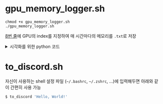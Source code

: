 # gpu_memory_logger.sh

```shell
chmod +x gpu_memory_logger.sh
./gpu_memory_logger.sh
```

[8번 줄](https://github.com/Zerohertz/etc/blob/master/.sh/gpu_memory_logger.sh#L8)에 GPU의 index를 지정하여 매 시간마다의 메모리를 `.txt`로 저장

<details>
<summary>
시각화를 위한 python 코드
</summary>

```python monitoring.py
import time
from glob import glob
import pandas as pd
import numpy as np
import matplotlib.pyplot as plt


def set_start_time(tar):
    for tmp in tar:
        data = pd.read_csv(tmp).to_numpy()
        try:
            mst = min(mst, np.datetime64(data[0,0]))
        except:
            mst = np.datetime64(data[0,0])
    return mst

def ts2rt(data, start_time):
    timestamps = [np.datetime64(ts) for ts in data[:, 0]]
    return [(ts - start_time) / np.timedelta64(1, 's') for ts in timestamps]

def renewal(pos, start_time):
    data = pd.read_csv(pos).to_numpy()
    x = ts2rt(data, start_time)
    y = data[:, 1]
    plt.plot(x, y, linewidth=2, label=pos.split('/')[-1].split('.')[0].upper())
    return x

def init_plt():
    plt.figure(figsize=(15, 10))
    plt.grid(True)
    plt.xlabel('Time [sec]')
    plt.ylabel('GPU Memory [MiB]')

def done_plt(THRESHOLD):
    plt.ylim([-10, THRESHOLD + THRESHOLD/20])
    plt.legend()
    plt.savefig('tmp.png', dpi=100, bbox_inches='tight')
    plt.close('all')

def main(tar, mst):
    THRESHOLD = 32768
    init_plt()
    x = []
    for tmp in tar:
        x_ = renewal(tmp, mst)
        if len(x) < len(x_):
            x = x_
    plt.plot(x, np.ones(len(x)) * THRESHOLD, linewidth=3, label='THRESHOLD')
    done_plt(THRESHOLD)

if __name__ == "__main__":
    plt.rcParams['font.size'] = 20
    plt.rcParams['font.family'] = 'Times New Roman'

    tar = glob("gpu_memory_usage_*.txt")
    tar.sort()

    mst = set_start_time(tar)

    while True:
        main(tar, mst)
        time.sleep(1)
```
![tmp](https://github.com/Zerohertz/Zerohertz/assets/42334717/fd0c75ee-e627-4131-852e-cef87be8fc7e)
</details>

# to_discord.sh

자신이 사용하는 shell 설정 파일 (`~/.bashrc`, `~/.zshrc`, ...)에 입력해두면 아래와 같이 간편히 사용 가능

```bash
$ to_discord 'Hello, World!'
```